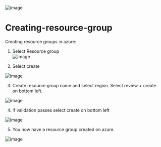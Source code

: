 
![image](https://github.com/bozuna92/Creating-resource-group/assets/155588954/fc0a1859-85a8-4101-99f4-04e03c8b2a98)



# Creating-resource-group
Creating resource groups in azure: 

 

1. Select Resource group  
![image](https://github.com/bozuna92/Creating-resource-group/assets/155588954/81572c21-2c24-47a5-88ca-ed97c697834b)


2. Select create 

![image](https://github.com/bozuna92/Creating-resource-group/assets/155588954/09f42ee1-f7bd-4ca0-a355-001d807f9fd5)

 

3. Create resource group name and select region. Select review + create on bottom left. 

![image](https://github.com/bozuna92/Creating-resource-group/assets/155588954/6a6cdd63-99d1-4ba5-99c6-9f74acc8c3f1)

 

4. If validation passes select create on bottom left 

 ![image](https://github.com/bozuna92/Creating-resource-group/assets/155588954/4d1d12d7-e738-4a4a-8b2e-0bd41fc2fea5)


5. You now have a resource group created on azure. 


![image](https://github.com/bozuna92/Creating-resource-group/assets/155588954/1fac55cf-e0b8-4c47-bcab-8abf1c774225)
